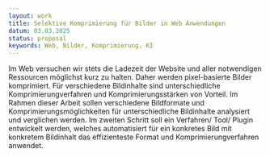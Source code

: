 ```yaml
---
layout: work
title: Selektive Komprimierung für Bilder in Web Anwendungen
datum: 03.03.2025
status: proposal
keywords: Web, Bilder, Komprimierung, KI
---
```

Im Web versuchen wir stets die Ladezeit der Website und aller notwendigen Ressourcen möglichst kurz zu halten. Daher werden pixel-basierte Bilder komprimiert. Für verschiedene Bildinhalte sind unterschiedliche Komprimierungverfahren und Komprimierungsstärken von Vorteil. Im Rahmen dieser Arbeit sollen verschiedene Bildformate und Komprimierungsmöglichkeiten für unterschiedliche Bildinhalte analysiert und verglichen werden. Im zweiten Schritt soll ein Verfahren/ Tool/ Plugin entwickelt werden, welches automatisiert für ein konkretes Bild mit konkretem Bildinhalt das effizienteste Format und Komprimierungverfahren anwendet.
